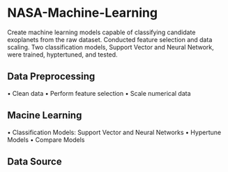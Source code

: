 # NASA-Machine-Learning
Create machine learning models capable of classifying candidate exoplanets from the raw dataset.  Conducted feature selection and data scaling.  Two classification models, Support Vector and Neural Network, were trained, hyptertuned, and tested.  


## Data Preprocessing

•	Clean data
•	Perform feature selection
•	Scale numerical data

## Macine Learning

•	Classification Models: Support Vector and Neural Networks
•	Hypertune Models
•	Compare Models




## Data Source
